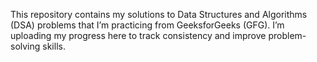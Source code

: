 This repository contains my solutions to Data Structures and Algorithms (DSA) problems that I’m practicing from GeeksforGeeks (GFG).
I’m uploading my progress here to track consistency and improve problem-solving skills.
